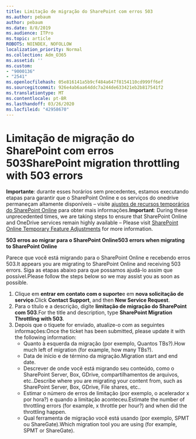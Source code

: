 ```yaml
---
title: Limitação de migração do SharePoint com erros 503
ms.author: pebaum
author: pebaum
ms.date: 8/8/2019
ms.audience: ITPro
ms.topic: article
ROBOTS: NOINDEX, NOFOLLOW
localization_priority: Normal
ms.collection: Adm_O365
ms.assetid: ''
ms.custom:
- "9000136"
- "2541"
ms.openlocfilehash: 05e816141a5b9cf484a647f8154110cd999ff6ef
ms.sourcegitcommit: 926e4ab6aa64ddc7a244de633421eb2b817541f2
ms.translationtype: MT
ms.contentlocale: pt-BR
ms.lasthandoff: 03/26/2020
ms.locfileid: "42958670"
---
```

# <a name="sharepoint-migration-throttling-with-503-errors"></a><span data-ttu-id="70a77-102">Limitação de migração do SharePoint com erros 503</span><span class="sxs-lookup"><span data-stu-id="70a77-102">SharePoint migration throttling with 503 errors</span></span>

<span data-ttu-id="70a77-103">**Importante**: durante esses horários sem precedentes, estamos executando etapas para garantir que o SharePoint Online e os serviços do onedrive permaneçam altamente disponíveis – visite [ajustes de recursos temporários do SharePoint Online](https://aka.ms/ODSPAdjustments) para obter mais informações.</span><span class="sxs-lookup"><span data-stu-id="70a77-103">**Important**: During these unprecedented times, we are taking steps to ensure that SharePoint Online and OneDrive services remain highly available – Please visit [SharePoint Online Temporary Feature Adjustments](https://aka.ms/ODSPAdjustments) for more information.</span></span>

<span data-ttu-id="70a77-104">**503 erros ao migrar para o SharePoint Online**</span><span class="sxs-lookup"><span data-stu-id="70a77-104">**503 errors when migrating to SharePoint Online**</span></span>

<span data-ttu-id="70a77-105">Parece que você está migrando para o SharePoint Online e recebendo erros 503.</span><span class="sxs-lookup"><span data-stu-id="70a77-105">It appears you are migrating to SharePoint Online and receiving 503 errors.</span></span> <span data-ttu-id="70a77-106">Siga as etapas abaixo para que possamos ajudá-lo assim que possível.</span><span class="sxs-lookup"><span data-stu-id="70a77-106">Please follow the steps below so we may assist you as soon as possible.</span></span> 

1. <span data-ttu-id="70a77-107">Clique em **entrar em contato com o suporte**e em **nova solicitação de serviço**.</span><span class="sxs-lookup"><span data-stu-id="70a77-107">Click **Contact Support**, and then **New Service Request**.</span></span>
2. <span data-ttu-id="70a77-108">Para o título e a descrição, digite **limitação de migração do SharePoint com 503**.</span><span class="sxs-lookup"><span data-stu-id="70a77-108">For the title and description, type **SharePoint Migration Throttling with 503**.</span></span>
3. <span data-ttu-id="70a77-109">Depois que o tíquete for enviado, atualize-o com as seguintes informações:</span><span class="sxs-lookup"><span data-stu-id="70a77-109">Once the ticket has been submitted, please update it with the following information:</span></span>
    - <span data-ttu-id="70a77-110">Quanto à esquerda da migração (por exemplo, Quantos TBs?).</span><span class="sxs-lookup"><span data-stu-id="70a77-110">How much left of migration (for example, how many TBs?).</span></span>
    - <span data-ttu-id="70a77-111">Data de início e de término da migração.</span><span class="sxs-lookup"><span data-stu-id="70a77-111">Migration start and end date.</span></span>
    - <span data-ttu-id="70a77-112">Descrever de onde você está migrando seu conteúdo, como o SharePoint Server, Box, GDrive, compartilhamentos de arquivos, etc..</span><span class="sxs-lookup"><span data-stu-id="70a77-112">Describe where you are migrating your content from, such as SharePoint Server, Box, GDrive, File shares, etc..</span></span>
    - <span data-ttu-id="70a77-113">Estimar o número de erros de limitação (por exemplo, o acelerador x por hora?) e quando a limitação aconteceu.</span><span class="sxs-lookup"><span data-stu-id="70a77-113">Estimate the number of throttling errors (for example, x throttle per hour?) and when did the throttling happen.</span></span>
    - <span data-ttu-id="70a77-114">Qual ferramenta de migração você está usando (por exemplo, SPMT ou ShareGate).</span><span class="sxs-lookup"><span data-stu-id="70a77-114">Which migration tool you are using (for example, SPMT or ShareGate).</span></span>


